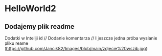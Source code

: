 # HelloWorld2
## Dodajemy plik readme
Dodatki w Inteliji id
// Dodanie komentarza
// I jeszcze jedna próba
wyslanie pliku reame
(https://github.com/Jancik82/Images/blob/main/zdjecie%20wszib.jpg)

